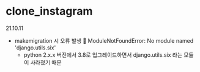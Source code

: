# clone_instagram

21.10.11
- makemigration 시 오류 발생
  🔴 ModuleNotFoundError: No module named 'django.utils.six'
  - python  2.x.x 버전에서 3.8로 업그레이드하면서 django.utils.six 라는 모듈이 사라졌기 때문
  
